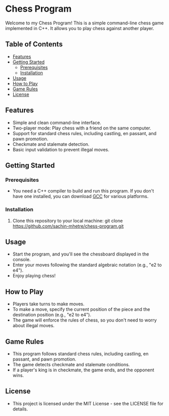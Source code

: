 # Chess Program

Welcome to my Chess Program! This is a simple command-line chess game implemented in C++. It allows you to play chess against another player.

## Table of Contents
- [Features](#features)
- [Getting Started](#getting-started)
  - [Prerequisites](#prerequisites)
  - [Installation](#installation)
- [Usage](#usage)
- [How to Play](#how-to-play)
- [Game Rules](#game-rules)
- [License](#license)

## Features
- Simple and clean command-line interface.
- Two-player mode: Play chess with a friend on the same computer.
- Support for standard chess rules, including castling, en passant, and pawn promotion.
- Checkmate and stalemate detection.
- Basic input validation to prevent illegal moves.

## Getting Started

### Prerequisites
- You need a C++ compiler to build and run this program. If you don't have one installed, you can download [GCC](https://gcc.gnu.org/install/index.html) for various platforms.

### Installation
1. Clone this repository to your local machine:
   git clone https://github.com/sachin-mhetre/chess-program.git

## Usage
- Start the program, and you'll see the chessboard displayed in the console.
- Enter your moves following the standard algebraic notation (e.g., "e2 to e4").
- Enjoy playing chess!

## How to Play
- Players take turns to make moves.
- To make a move, specify the current position of the piece and the destination position (e.g., "e2 to e4").
- The game will enforce the rules of chess, so you don't need to worry about illegal moves.

## Game Rules
- This program follows standard chess rules, including castling, en passant, and pawn promotion.
- The game detects checkmate and stalemate conditions.
- If a player's king is in checkmate, the game ends, and the opponent wins.
   
## License
- This project is licensed under the MIT License - see the LICENSE file for details.
